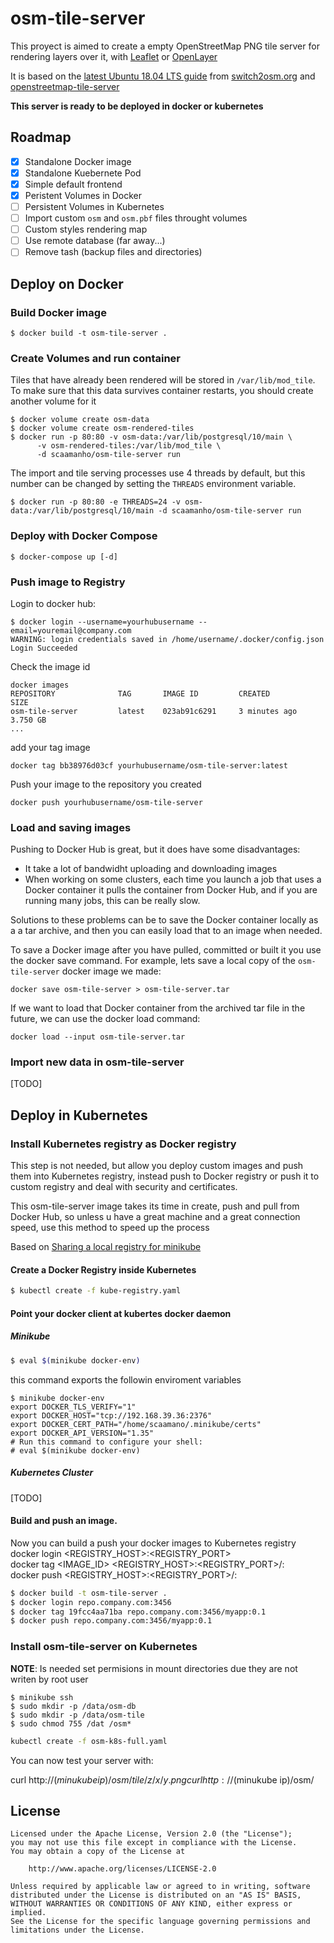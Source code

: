# osm-tile-server

This proyect is aimed to create a empty OpenStreetMap PNG tile server for rendering layers over it, with [Leaflet](https://leafletjs.com/) or [OpenLayer](https://openlayers.org/)

It is based on the [latest Ubuntu 18.04 LTS guide](https://switch2osm.org/manually-building-a-tile-server-18-04-lts/) from [switch2osm.org](https://switch2osm.org/) and [openstreetmap-tile-server](https://github.com/Overv/openstreetmap-tile-server)

**This server is ready to be deployed in docker or kubernetes**

## Roadmap

* [x] Standalone Docker image
* [x] Standalone Kuebernete Pod
* [x] Simple default frontend
* [x] Peristent Volumes in Docker
* [ ] Persistent Volumes in Kubernetes
* [ ] Import custom `osm` and `osm.pbf` files throught volumes
* [ ] Custom styles rendering map
* [ ] Use remote database (far away...)
* [ ] Remove tash (backup files and directories)

## Deploy on Docker

### Build Docker image

```shell 
$ docker build -t osm-tile-server .
```

### Create Volumes and run container

Tiles that have already been rendered will be stored in `/var/lib/mod_tile`. To make sure that this data survives container restarts, you should create another volume for it

```shell
$ docker volume create osm-data
$ docker volume create osm-rendered-tiles
$ docker run -p 80:80 -v osm-data:/var/lib/postgresql/10/main \
      -v osm-rendered-tiles:/var/lib/mod_tile \
      -d scaamanho/osm-tile-server run
```

The import and tile serving processes use 4 threads by default, but this number can be changed by setting the `THREADS` environment variable.
```shell
$ docker run -p 80:80 -e THREADS=24 -v osm-data:/var/lib/postgresql/10/main -d scaamanho/osm-tile-server run
```


### Deploy with Docker Compose

```shell
$ docker-compose up [-d]
```

### Push image to Registry
Login to docker hub:
```shell 
$ docker login --username=yourhubusername --email=youremail@company.com
WARNING: login credentials saved in /home/username/.docker/config.json
Login Succeeded
```
Check the image id
```
docker images
REPOSITORY              TAG       IMAGE ID         CREATED           SIZE
osm-tile-server         latest    023ab91c6291     3 minutes ago     3.750 GB
...
```
add your tag image
```shell
docker tag bb38976d03cf yourhubusername/osm-tile-server:latest
```
Push your image to the repository you created
```shell
docker push yourhubusername/osm-tile-server
```

### Load and saving images
Pushing to Docker Hub is great, but it does have some disadvantages:
- It take a lot of bandwidht uploading and downloading images 
- When working on some clusters, each time you launch a job that uses a Docker container it pulls the container from Docker Hub, and if you are running many jobs, this can be really slow.

Solutions to these problems can be to save the Docker container locally as a a tar archive, and then you can easily load that to an image when needed.

To save a Docker image after you have pulled, committed or built it you use the docker save command. For example, lets save a local copy of the `osm-tile-server` docker image we made:
```shell
docker save osm-tile-server > osm-tile-server.tar
```
If we want to load that Docker container from the archived tar file in the future, we can use the docker load command:
```shell
docker load --input osm-tile-server.tar
```

### Import new data in osm-tile-server
[TODO]

## Deploy in Kubernetes

### Install Kubernetes registry as Docker registry
This step is not needed, but allow you deploy custom images and push them into Kubernetes registry, instead push to Docker registry or push it to custom registry and deal with security and certificates.

This osm-tile-server image takes its time in create, push and pull from Docker Hub, so unless u have a great machine and a great connection speed, use this method to speed up the process

Based on  [Sharing a local registry for minikube](https://blog.hasura.io/sharing-a-local-registry-for-minikube-37c7240d0615/)

#### Create a Docker Registry inside Kubernetes

```bash
$ kubectl create -f kube-registry.yaml
```
#### Point your docker client at kubertes docker daemon

##### Minikube
```bash
$ eval $(minikube docker-env)
```
this command exports the followin enviroment variables
```shell
$ minikube docker-env
export DOCKER_TLS_VERIFY="1"
export DOCKER_HOST="tcp://192.168.39.36:2376"
export DOCKER_CERT_PATH="/home/scaamano/.minikube/certs"
export DOCKER_API_VERSION="1.35"
# Run this command to configure your shell:
# eval $(minikube docker-env)
```
##### Kubernetes Cluster
[TODO]


#### Build and push an image.
Now you can build a push your docker images to Kubernetes registry
docker login <REGISTRY_HOST>:<REGISTRY_PORT>  
docker tag <IMAGE_ID> <REGISTRY_HOST>:<REGISTRY_PORT>/<APPNAME>:<APPVERSION>  
docker push <REGISTRY_HOST>:<REGISTRY_PORT>/<APPNAME>:<APPVERSION>  

```bash
$ docker build -t osm-tile-server .
$ docker login repo.company.com:3456
$ docker tag 19fcc4aa71ba repo.company.com:3456/myapp:0.1
$ docker push repo.company.com:3456/myapp:0.1
```
### Install osm-tile-server on Kubernetes
**NOTE**: Is needed set permisions in mount directories due they are not writen by root user
```shell
$ minikube ssh
$ sudo mkdir -p /data/osm-db
$ sudo mkdir -p /data/osm-tile
$ sudo chmod 755 /dat /osm*
```


```bash
kubectl create -f osm-k8s-full.yaml
```
You can now test your server with: 

curl http://$(minukube ip)/osm/tile/{z}/{x}/{y}.png
curl http://$(minukube ip)/osm/

## License

```
Licensed under the Apache License, Version 2.0 (the "License");
you may not use this file except in compliance with the License.
You may obtain a copy of the License at

    http://www.apache.org/licenses/LICENSE-2.0

Unless required by applicable law or agreed to in writing, software
distributed under the License is distributed on an "AS IS" BASIS,
WITHOUT WARRANTIES OR CONDITIONS OF ANY KIND, either express or implied.
See the License for the specific language governing permissions and
limitations under the License.
```
